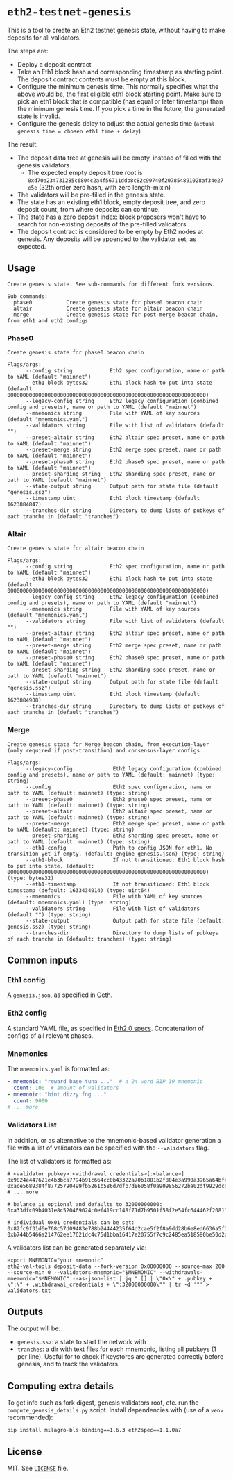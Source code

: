 # `eth2-testnet-genesis`

This is a tool to create an Eth2 testnet genesis state, without having to make deposits for all validators.

The steps are:
- Deploy a deposit contract
- Take an Eth1 block hash and corresponding timestamp as starting point. The deposit contract contents must be empty at this block.
- Configure the minimum genesis time. This normally specifies what the above would be, the first eligible eth1 block starting point.
  Make sure to pick an eth1 block that is compatible (has equal or later timestamp) than the minimum genesis time.
  If you pick a time in the future, the generated state is invalid.
- Configure the genesis delay to adjust the actual genesis time (`actual genesis time = chosen eth1 time + delay`)

The result:
- The deposit data tree at genesis will be empty, instead of filled with the genesis validators.
  - The expected empty deposit tree root is `0xd70a234731285c6804c2a4f56711ddb8c82c99740f207854891028af34e27e5e`  (32th order zero hash, with zero length-mixin)
- The validators will be pre-filled in the genesis state.
- The state has an existing eth1 block, empty deposit tree, and zero deposit count, from where deposits can continue.
- The state has a zero deposit index: block proposers won't have to search for non-existing deposits of the pre-filled validators.
- The deposit contract is considered to be empty by Eth2 nodes at genesis. Any deposits will be appended to the validator set, as expected.

## Usage

```
Create genesis state. See sub-commands for different fork versions.

Sub commands:
  phase0           Create genesis state for phase0 beacon chain
  altair           Create genesis state for altair beacon chain
  merge            Create genesis state for post-merge beacon chain, from eth1 and eth2 configs
```

### Phase0

```
Create genesis state for phase0 beacon chain

Flags/args:
      --config string            Eth2 spec configuration, name or path to YAML (default "mainnet")
      --eth1-block bytes32       Eth1 block hash to put into state (default 0000000000000000000000000000000000000000000000000000000000000000)
      --legacy-config string     Eth2 legacy configuration (combined config and presets), name or path to YAML (default "mainnet")
      --mnemonics string         File with YAML of key sources (default "mnemonics.yaml")
      --validators string        File with list of validators (default "")
      --preset-altair string     Eth2 altair spec preset, name or path to YAML (default "mainnet")
      --preset-merge string      Eth2 merge spec preset, name or path to YAML (default "mainnet")
      --preset-phase0 string     Eth2 phase0 spec preset, name or path to YAML (default "mainnet")
      --preset-sharding string   Eth2 sharding spec preset, name or path to YAML (default "mainnet")
      --state-output string      Output path for state file (default "genesis.ssz")
      --timestamp uint           Eth1 block timestamp (default 1623884847)
      --tranches-dir string      Directory to dump lists of pubkeys of each tranche in (default "tranches")
```

### Altair

```
Create genesis state for altair beacon chain

Flags/args:
      --config string            Eth2 spec configuration, name or path to YAML (default "mainnet")
      --eth1-block bytes32       Eth1 block hash to put into state (default 0000000000000000000000000000000000000000000000000000000000000000)
      --legacy-config string     Eth2 legacy configuration (combined config and presets), name or path to YAML (default "mainnet")
      --mnemonics string         File with YAML of key sources (default "mnemonics.yaml")
      --validators string        File with list of validators (default "")
      --preset-altair string     Eth2 altair spec preset, name or path to YAML (default "mainnet")
      --preset-merge string      Eth2 merge spec preset, name or path to YAML (default "mainnet")
      --preset-phase0 string     Eth2 phase0 spec preset, name or path to YAML (default "mainnet")
      --preset-sharding string   Eth2 sharding spec preset, name or path to YAML (default "mainnet")
      --state-output string      Output path for state file (default "genesis.ssz")
      --timestamp uint           Eth1 block timestamp (default 1623884908)
      --tranches-dir string      Directory to dump lists of pubkeys of each tranche in (default "tranches")
```

### Merge

```
Create genesis state for Merge beacon chain, from execution-layer (only required if post-transition) and consensus-layer configs

Flags/args:
      --legacy-config             Eth2 legacy configuration (combined config and presets), name or path to YAML (default: mainnet) (type: string)
      --config                    Eth2 spec configuration, name or path to YAML (default: mainnet) (type: string)
      --preset-phase0             Eth2 phase0 spec preset, name or path to YAML (default: mainnet) (type: string)
      --preset-altair             Eth2 altair spec preset, name or path to YAML (default: mainnet) (type: string)
      --preset-merge              Eth2 merge spec preset, name or path to YAML (default: mainnet) (type: string)
      --preset-sharding           Eth2 sharding spec preset, name or path to YAML (default: mainnet) (type: string)
      --eth1-config               Path to config JSON for eth1. No transition yet if empty. (default: engine_genesis.json) (type: string)
      --eth1-block                If not transitioned: Eth1 block hash to put into state. (default: 0000000000000000000000000000000000000000000000000000000000000000) (type: bytes32)
      --eth1-timestamp            If not transitioned: Eth1 block timestamp (default: 1633434014) (type: uint64)
      --mnemonics                 File with YAML of key sources (default: mnemonics.yaml) (type: string)
      --validators string         File with list of validators (default "") (type: string)
      --state-output              Output path for state file (default: genesis.ssz) (type: string)
      --tranches-dir              Directory to dump lists of pubkeys of each tranche in (default: tranches) (type: string)
```

## Common inputs

### Eth1 config

A `genesis.json`, as specified in [Geth](https://github.com/ethereum/go-ethereum/blob/307156cc46f7241dfad702f72b8ed2e338770337/core/genesis.go#L49).

### Eth2 config

A standard YAML file, as specified in [Eth2.0 specs](https://github.com/ethereum/eth2.0-specs/tree/dev/configs). Concatenation of configs of all relevant phases.

### Mnemonics

The `mnemonics.yaml` is formatted as:

```yaml
- mnemonic: "reward base tuna ..."  # a 24 word BIP 39 mnemonic
  count: 100  # amount of validators
- mnemonic: "hint dizzy fog ..."
  count: 9000
# ... more
```

### Validators List

In addition, or as alternative to the mnemonic-based validator generation a file with a list of validators can be specified with the `--validators` flag.

The list of validators is formatted as:

```text
# <validator pubkey>:<withdrawal credentials>[:<balance>]
0x9824e447621e4b3bca7794b91c664cc0b43322a70b1881b2f804e3a990a3965a64bfe7f098cb4c0396cd0c89218de0b4:001547805ff0547da9e51a7463a6a0c603eeda01dd930f7016185f0642b9ecaf:32000000000
0xace5689384f87725790499fb5261b586d7dfb7d86058f0a909856272ba02df9929dcdb4b1ea529b02b948b3a1dca4d57:008aa7b9c37bf27e7c49a3185a3e721c7a02c94da7a0b6ad5f88f1b0477d3b88:32000000000
# ... more

# balance is optional and defaults to 32000000000:
0xa33dfc09b4031e8c520469024c0ef419cc148f71d7b9501f58f2e54fc644462f208119791e57c5c9b33bf5e47f705060:00b84654c946dc68b353384426a29a3c5d736d9f751c192d5038206e93f79d73

# individual 0x01 credentials can be set:
0x82fc9f31d6e768c57d09483e788b24444235f64d2cae5f2f8a9dd28b6e8ed6636a5f378febc762cfcd9f8ab808286608:010000000000000000000000CcCCccccCCCCcCCCCCCcCcCccCcCCCcCcccccccC
0xb744b5466a214762ee17621dc4c75d1bba16417e20755f7c9c2485ea518580be50d2c87d70cc4ac393158eb34311c9a2:010000000000000000000000000000000000000000000000000000000000dEaD
```

A validators list can be generated separately via:
```
export MNEMONIC="your mnemonic"
eth2-val-tools deposit-data --fork-version 0x00000000 --source-max 200 --source-min 0 --validators-mnemonic="$MNEMONIC" --withdrawals-mnemonic="$MNEMONIC" --as-json-list | jq ".[] | \"0x\" + .pubkey + \":\" + .withdrawal_credentials + \":32000000000\"" | tr -d '"' > validators.txt
``` 

## Outputs

The output will be:
- `genesis.ssz`: a state to start the network with
- `tranches`: a dir with text files for each mnemonic, listing all pubkeys (1 per line).
  Useful for to check if keystores are generated correctly before genesis, and to track the validators.

## Computing extra details

To get info such as fork digest, genesis validators root, etc. run the `compute_genesis_details.py` script.
Install dependencies with (use of a `venv` recommended):
```
pip install milagro-bls-binding==1.6.3 eth2spec==1.1.0a7
```

## License

MIT. See [`LICENSE`](./LICENSE) file.

